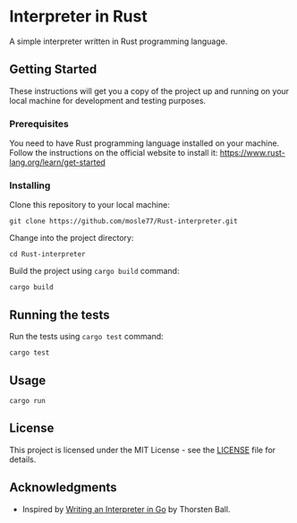 # Interpreter in Rust

A simple interpreter written in Rust programming language.

## Getting Started

These instructions will get you a copy of the project up and running on your local machine for development and testing purposes.

### Prerequisites

You need to have Rust programming language installed on your machine. Follow the instructions on the official website to install it: https://www.rust-lang.org/learn/get-started

### Installing

Clone this repository to your local machine:

```shell
git clone https://github.com/mosle77/Rust-interpreter.git
```

Change into the project directory:

```shell
cd Rust-interpreter
```

Build the project using `cargo build` command:
```shell
cargo build
```

## Running the tests

Run the tests using `cargo test` command:

```shell
cargo test
```

## Usage
```shell
cargo run
```


## License

This project is licensed under the MIT License - see the [LICENSE](https://github.com/mosle77/Rust-interpreter/blob/main/LICENSE) file for details.

## Acknowledgments

- Inspired by [Writing an Interpreter in Go](https://interpreterbook.com/) by Thorsten Ball.

